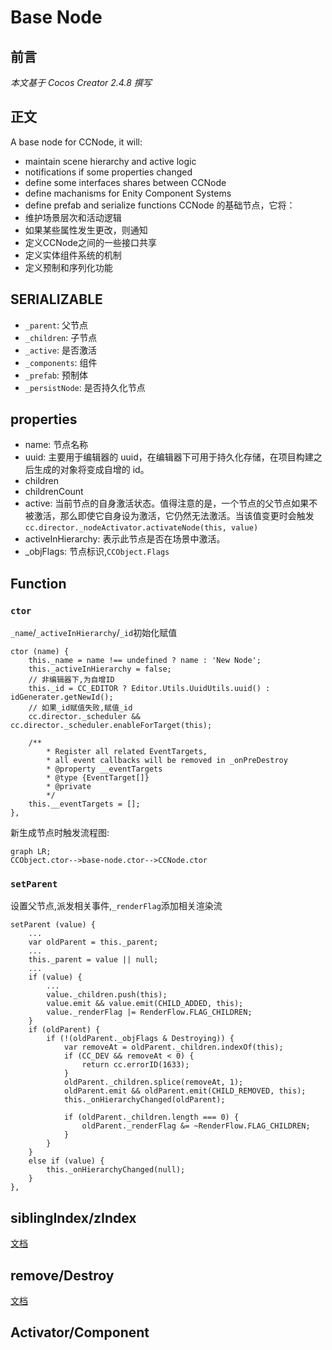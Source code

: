 # Base Node

## 前言
_本文基于 Cocos Creator 2.4.8 撰写_

## 正文
A base node for CCNode, it will:
- maintain scene hierarchy and active logic
- notifications if some properties changed
- define some interfaces shares between CCNode
- define machanisms for Enity Component Systems
- define prefab and serialize functions
CCNode 的基础节点，它将：
- 维护场景层次和活动逻辑
- 如果某些属性发生更改，则通知
- 定义CCNode之间的一些接口共享
- 定义实体组件系统的机制
- 定义预制和序列化功能

## SERIALIZABLE
- `_parent`: 父节点
- `_children`: 子节点
- `_active`: 是否激活
- `_components`: 组件
- `_prefab`: 预制体
- `_persistNode`: 是否持久化节点

## properties
- name: 节点名称
- uuid: 主要用于编辑器的 uuid，在编辑器下可用于持久化存储，在项目构建之后生成的对象将变成自增的 id。
- children
- childrenCount
- active: 当前节点的自身激活状态。值得注意的是，一个节点的父节点如果不被激活，那么即使它自身设为激活，它仍然无法激活。当该值变更时会触发`cc.director._nodeActivator.activateNode(this, value)`
- activeInHierarchy: 表示此节点是否在场景中激活。
- _objFlags: 节点标识,`CCObject.Flags`

## Function
### `ctor`
`_name`/`_activeInHierarchy`/`_id`初始化赋值
```
ctor (name) {
    this._name = name !== undefined ? name : 'New Node';
    this._activeInHierarchy = false;
    // 非编辑器下,为自增ID
    this._id = CC_EDITOR ? Editor.Utils.UuidUtils.uuid() : idGenerater.getNewId();
    // 如果_id赋值失败,赋值_id
    cc.director._scheduler && cc.director._scheduler.enableForTarget(this);

    /**
        * Register all related EventTargets,
        * all event callbacks will be removed in _onPreDestroy
        * @property __eventTargets
        * @type {EventTarget[]}
        * @private
        */
    this.__eventTargets = [];
},
```
新生成节点时触发流程图:
```mermaid
graph LR;
CCObject.ctor-->base-node.ctor-->CCNode.ctor
```

### `setParent`
设置父节点,派发相关事件,`_renderFlag`添加相关渲染流
```
setParent (value) {
    ...
    var oldParent = this._parent;
    ...
    this._parent = value || null;
    ...
    if (value) {
        ...
        value._children.push(this);
        value.emit && value.emit(CHILD_ADDED, this);
        value._renderFlag |= RenderFlow.FLAG_CHILDREN;
    }
    if (oldParent) {
        if (!(oldParent._objFlags & Destroying)) {
            var removeAt = oldParent._children.indexOf(this);
            if (CC_DEV && removeAt < 0) {
                return cc.errorID(1633);
            }
            oldParent._children.splice(removeAt, 1);
            oldParent.emit && oldParent.emit(CHILD_REMOVED, this);
            this._onHierarchyChanged(oldParent);

            if (oldParent._children.length === 0) {
                oldParent._renderFlag &= ~RenderFlow.FLAG_CHILDREN;
            }
        }
    }
    else if (value) {
        this._onHierarchyChanged(null);
    }
},
```
## siblingIndex/zIndex
[文档](./siblingIndex_and_zIndex.md)

## remove/Destroy
[文档](./remove_and_destroy.md)

## Activator/Component
